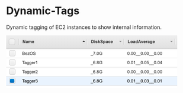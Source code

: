 # Dynamic-Tags
Dynamic tagging of EC2 instances to show internal information.

![Image](media/Dynamic-Tags.png)
